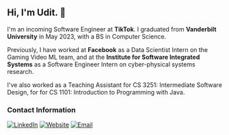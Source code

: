 ## Hi, I'm Udit. 👋

I'm an incoming Software Engineer at **TikTok**. I graduated from **Vanderbilt University** in May 2023, with a BS in Computer Science.

Previously, I have worked at **Facebook** as a Data Scientist Intern on the Gaming Video ML team, and at the **Institute for Software Integrated Systems** as a Software Engineer Intern on cyber-physical systems research.

I've also worked as a Teaching Assistant for CS 3251: Intermediate Software Design, for for CS 1101: Introduction to Programming with Java.

### Contact Information
[![LinkedIn](https://img.shields.io/badge/linkedin-%230077B5.svg?style=for-the-badge&logo=linkedin&logoColor=white)](https://www.linkedin.com/in/udit-malik/)
[![Website](https://img.shields.io/badge/Website-%23000000.svg?style=for-the-badge&logo=InfluxDB&logoColor=white)](https://malikudit.github.io)
[![Email](https://img.shields.io/badge/Email-D14836?style=for-the-badge&logo=gmail&logoColor=white)](mailto:uditmalik51@gmail.com)
